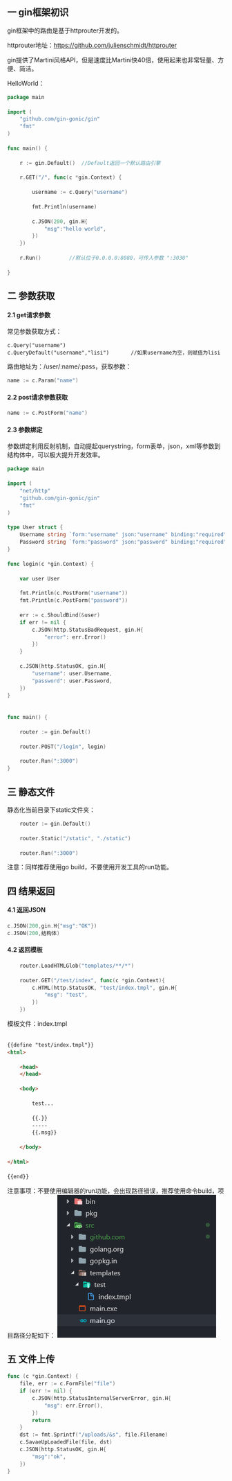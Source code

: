 ## 一 gin框架初识

gin框架中的路由是基于httprouter开发的。  

httprouter地址：https://github.com/julienschmidt/httprouter

gin提供了Martini风格API，但是速度比Martini快40倍，使用起来也非常轻量、方便、简洁。  

HelloWorld：
```go
package main

import (
	"github.com/gin-gonic/gin"
	"fmt"
)

func main() {

	r := gin.Default()	//Default返回一个默认路由引擎

	r.GET("/", func(c *gin.Context) {

		username := c.Query("username")

		fmt.Println(username)

		c.JSON(200, gin.H{
			"msg":"hello world",
		})
	})

	r.Run()			//默认位于0.0.0.0:8080，可传入参数 ":3030"

}
```

## 二 参数获取

#### 2.1 get请求参数

常见参数获取方式：
```
c.Query("username")
c.QueryDefault("username","lisi")       //如果username为空，则赋值为lisi
```

路由地址为：/user/:name/:pass，获取参数：
```go
name := c.Param("name")
```

#### 2.2 post请求参数获取

```go
name := c.PostForm("name")
```

#### 2.3 参数绑定

参数绑定利用反射机制，自动提起querystring，form表单，json，xml等参数到结构体中，可以极大提升开发效率。  

```go
package main

import (
	"net/http"
	"github.com/gin-gonic/gin"
	"fmt"
)

type User struct {
	Username string `form:"username" json:"username" binding:"required"`
	Password string `form:"password" json:"password" binding:"required"`
}

func login(c *gin.Context) {

	var user User

	fmt.Println(c.PostForm("username"))
	fmt.Println(c.PostForm("password"))

	err := c.ShouldBind(&user)
	if err != nil {
		c.JSON(http.StatusBadRequest, gin.H{
			"error": err.Error()
		})
	}

	c.JSON(http.StatusOK, gin.H{
		"username": user.Username,
		"password": user.Password,
	})
}


func main() {

	router := gin.Default()

	router.POST("/login", login)

	router.Run(":3000")
}
```

## 三 静态文件

静态化当前目录下static文件夹：
```go
	router := gin.Default()

	router.Static("/static", "./static")

	router.Run(":3000")
```
注意：同样推荐使用go build，不要使用开发工具的run功能。

## 四 结果返回

#### 4.1 返回JSON

```go
c.JSON(200,gin.H{"msg":"OK"})
c.JSON(200,结构体)
```

#### 4.2 返回模板

```go
	router.LoadHTMLGlob("templates/**/*")

	router.GET("/test/index", func(c *gin.Context){
		c.HTML(http.StatusOK, "test/index.tmpl", gin.H{
			"msg": "test",
		})
	})
```

模板文件：index.tmpl
```html

{{define "test/index.tmpl"}}
<html>

	<head>
	</head>

	<body>

		test...

		{{.}}
		-----
		{{.msg}}

	</body>

</html>

{{end}}
```

注意事项：不要使用编辑器的run功能，会出现路径错误，推荐使用命令build，项目路径分配如下：
![](../images/Golang/gin-01.png)

## 五 文件上传

```go
func (c *gin.Context) {
	file, err := c.FormFile("file")
	if (err != nil) {
		c.JSON(http.StatusInternalServerError, gin.H{
			"msg": err.Error(),
		})
		return
	}
	dst := fmt.Sprintf("/uploads/&s", file.Filename)
	c.SavaeUpLoadedFile(file, dst)
	c.JSON(http.StatusOK, gin.H{
		"msg":"ok",
	})
}
```